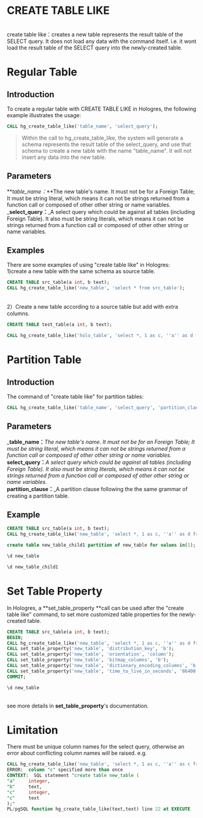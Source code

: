 # CREATE TABLE LIKE

<br />create table like：creates a new table represents the result table of the SELECT query. It does not load any data with the command itself. i.e. it wont load the result table of the SELECT query into the newly-created  table.
<a name="vdB6t"></a>

# Regular Table
<a name="MKqZO"></a>
## Introduction
To create a regular table with CREATE TABLE LIKE in Hologres, the following example illustrates the usage:
```sql
CALL hg_create_table_like('table_name', 'select_query');
```
> Within the call to hg_create_table_like, the system will generate a schema represents the result table of the select_query, and use that schema to create a new table with the name "table_name". It will not insert any data into the new table. 

<a name="ZWvTt"></a>
## Parameters
**_table_name：_**The new table's name.  It must not be for a Foreign Table; It must be string literal, which means it can not be strings returned from a function call or composed of other other string or name variables.<br />_**select_query：**_A select query which could be against all tables (including Foreign Table). It also must be string literals, which means it can not be strings returned from a function call or composed of other other string or name variables.
<a name="OIeaD"></a>
## Examples
There are some examples of using "create table like" in Hologres:<br />1)create a new table with the same schema as source table.
```sql
CREATE TABLE src_table(a int, b text);
CALL hg_create_table_like('new_table', 'select * from src_table');
```

<br />2）Create a new table according to a source table but add with extra columns.<br />

```sql
CREATE TABLE test_table(a int, b text);

CALL hg_create_table_like('holo_table', 'select *, 1 as c, ''a'' as d from test_table');
```
<a name="whTZz"></a>
# Partition Table
<a name="4ioXX"></a>
## Introduction
The command of "create table like" for partition tables:<br />

```sql
CALL hg_create_table_like('table_name', 'select_query', 'partition_clause');
```
<a name="TRVDc"></a>
## Parameters
_**table_name：**_The new table's name.  It must not be for an Foreign Table; It must be string literal, which means it can not be strings returned from a function call or composed of other other string or name variables.<br />_**select_query：**_A select query which could be against all tables (including Foreign Table). It also must be string literals, which means it can not be strings returned from a function call or composed of other other string or name variables.<br />_**partition_clause：**_A partition clause following the the same grammar of creating a partition table.
<a name="flOli"></a>
## Example
```sql
CREATE TABLE src_table(a int, b text);
CALL hg_create_table_like('new_table', 'select *, 1 as c, ''a'' as d from src_table', 'partition by list(b)');

create table new_table_child1 partition of new_table for values in(1);

\d new_table

\d new_table_child1 
```
<a name="fN31g"></a>
# Set Table Property
In Hologres, a **set_table_property **call can be used after the "create table like" command, to set more customized table properties for the newly-created table.
```sql
CREATE TABLE src_table(a int, b text);
BEGIN;
CALL hg_create_table_like('new_table', 'select *, 1 as c, ''a'' as d from src_table');
CALL set_table_property('new_table', 'distribution_key', 'b');
CALL set_table_property('new_table', 'orientation', 'column');
CALL set_table_property('new_table', 'bitmap_columns', 'b');
CALL set_table_property('new_table', 'dictionary_encoding_columns', 'b');
CALL set_table_property('new_table', 'time_to_live_in_seconds', '86400');
COMMIT;

\d new_table
```

<br />see more details in **set_table_property**'s documentation.
<a name="beQxO"></a>
# Limitation
There must be unique column names for the select query, otherwise an error about conflicting column names will be raised. e.g.
```sql
CALL hg_create_table_like('new_table', 'select *, 1 as c, ''a'' as c from src_table');
ERROR:  column "c" specified more than once
CONTEXT:  SQL statement "create table new_table (
"a"     integer,
"b"     text,
"c"     integer,
"c"     text
);"
PL/pgSQL function hg_create_table_like(text,text) line 22 at EXECUTE
```